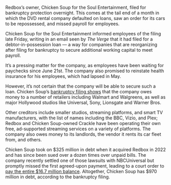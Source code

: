 Redbox’s owner, Chicken Soup for the Soul Entertainment, filed for bankruptcy protection overnight. This comes at the tail end of a month in which the DVD rental company defaulted on loans, saw an order for its cars to be repossessed, and missed payroll for employees.

Chicken Soup for the Soul Entertainment informed employees of the filing late Friday, writing in an email seen by *The Verge* that it had filed for a debtor-in-possession loan — a way for companies that are reorganizing after filing for bankruptcy to secure additional working capital to meet payroll. 

It’s a pressing matter for the company, as employees have been waiting for paychecks since June 21st. The company also promised to reinstate health insurance for his employees, which had lapsed in May.

However, it’s not certain that the company will be able to secure such a loan. Chicken Soup’s [bankruptcy filing shows](https://cdn.vox-cdn.com/uploads/chorus_asset/file/25511458/gov.uscourts.deb.193556.1.0.pdf) that the company owes money to a number of retailers including Walmart and Walgreens, as well as major Hollywood studios like Universal, Sony, Lionsgate and Warner Bros.

Other creditors include smaller studios, streaming platforms, and smart TV manufacturers, with the list of names including the BBC, Vizio, and Plex; Redbox and Chicken Soup-owned Crackle have been operating their own free, ad-supported streaming services on a variety of platforms. The company also owes money to its landlords, the vendor it rents its car fleet from, and others.

Chicken Soup took on $325 million in debt when it acquired Redbox in 2022 and has since been sued over a dozen times over unpaid bills. The company recently settled one of those lawsuits with NBCUniversal but promptly missed the first agreed-upon payment, leading to a court order to [pay the entire $16.7 million balance](/2024/6/21/24183454/redbox-universal-missed-payment-17-million). Altogether, Chicken Soup has $970 million in debt, according to the bankruptcy filing.
